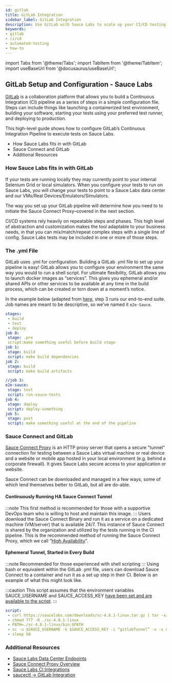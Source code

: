 ```yaml
---
id: gitlab
title: GitLab Integration
sidebar_label: GitLab Integration
description: Use GitLab with Sauce Labs to scale up your CI/CD testing process
keywords:
- gitlab
- ci/cd
- automated-testing
- how-to
---
```


import Tabs from '@theme/Tabs';
import TabItem from '@theme/TabItem';
import useBaseUrl from '@docusaurus/useBaseUrl';

## GitLab Setup and Configuration - Sauce Labs

[GitLab](https://about.gitlab.com/) is a collaboration platform that allows you to build a Continuous Integration (CI) pipeline as a series of steps in a simple configuration file. Steps can include things like launching a containerized test environment, building your software, starting your tests using your preferred test runner, and deploying to production.

This high-level guide shows how to configure GitLab’s Continuous Integration Pipeline to execute tests on Sauce Labs.

* How Sauce Labs fits in with GitLab
* Sauce Connect and GitLab
* Additional Resources

###  How Sauce Labs fits in with GitLab

If your tests are running locally they may currently point to your internal Selenium Grid or local simulators. When you configure your tests to run on Sauce Labs, you will change your tests to point to a Sauce Labs data center and our VMs/Real Devices/Emulators/Simulators.

The way you set up your GitLab pipeline will determine how you need to to initiate the Sauce Connect Proxy–covered in the next section.

CI/CD systems rely heavily on repeatable steps and phases. This high level of abstraction and customization makes the tool adaptable to your business needs, in that you can mix/match/repeat complex steps with a single line of config. Sauce Labs tests may be included in one or more of those steps.

### The .yml File
GitLab uses .yml for configuration. Building a GitLab .yml file to set up your pipeline is easy! GitLab allows you to configure your environment the same way you would to run a shell script. For ultimate flexibility, GitLab allows you to launch docker images as “services”. This gives you ephemeral and/or shared APIs or other services to be available at any time in the build process, which can be created or torn down at a moment’s notice.

In the example below (adapted from [here](https://gitlab.com/gitlab-org/gitlab/-/blob/e042b023f461be91c62d95dfd1de4547e1a8c572/doc/ci/yaml/README.md), step 3 runs our end-to-end suite. Job names are meant to be descriptive, so we’ve named it ```e2e-Sauce```.


```yaml title="gitlab.yml"
stages:
 - build
 - test
 - deploy
job 0:
 stage: .pre
 script:make something useful before build stage
job 1:
 stage: build
 script: make build dependencies
job 2:
 stage: build
 script: make build artifacts

//job 3:
e2e-sauce:
 stage: test
 script: run-sauce-tests
job 4:
 stage: deploy
 script: deploy-something
job 5:
 stage: post
 script: make something useful at the end of the pipeline
```
### Sauce Connect and GitLab

[Sauce Connect Proxy](/secure-connections/sauce-connect) is an HTTP proxy server that opens a secure "tunnel" connection for testing between a Sauce Labs virtual machine or real device and a website or mobile app hosted in your local environment (e.g. behind a corporate firewall). It gives Sauce Labs secure access to your application or website.

Sauce Connect can be downloaded and managed in a few ways, some of which lend themselves better to GitLab, but all are do-able.

#### Continuously Running HA Sauce Connect Tunnel
:::note
This first method is recommended for those with a supportive DevOps team who is willing to host and maintain this image.
:::
Users download the Sauce Connect Binary and run it as a service on a dedicated machine (VM/server) that is available 24/7. This instance of Sauce Connect is shared by the organization and utilized by the tests running in the CI pipeline. This is the recommended method of running the Sauce Connect Proxy, which we call “[High Availability](/secure-connections/sauce-connect/setup-configuration/high-availability)”.

#### Ephemeral Tunnel, Started in Every Build
:::note
Recommended for those experienced with shell scripting
:::
Using bash or equivalent within the GitLab .yml file, users can download Sauce Connect to a container and run it as a set up step in their CI. Below is an example of what this might look like.

:::caution
This script assumes that the environment variables SAUCE_USERNAME and SAUCE_ACCESS_KEY [have been set and are available to the script](/basics/environment-variables/).
:::

```yaml title="gitlab-sc.yml"
script:
 - curl https://saucelabs.com/downloads/sc-4.8.1-linux.tar.gz | tar -xz
 - chmod 777 -R ./sc-4.8.1-linux
 - PATH=./sc-4.8.1-linux/bin:$PATH
 - sc -u $SAUCE_USERNAME -k $SAUCE_ACCESS_KEY -i “gitlabTunnel” -v -s &
 - sleep 50
```

### Additional Resources

* [Sauce Labs Data Center Endpoints](/basics/data-center-endpoints/)
* [Sauce Connect Proxy Overview](https://saucelabs.com/resources/white-papers/sauce-connect-proxy-security-overview)
* [Sauce Labs CI Integrations](/ci/)
* [saucectl -> GitLab Integration](/dev/cli/saucectl/usage/ci/gitlab/)
